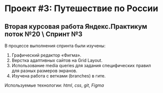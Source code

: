 # Проект #3: Путешествие по России
## Вторая курсовая работа Яндекс.Практикум поток №20 \\ Спринт №3

В процессе выполнения спринта были изучены:
1. Графический редактор «Фигма».
2. Верстка адаптивных сайтов на Grid Layout.
3. Использование media queries для задания специфических правил для разных размеров экранов.
4. Изучена работа с ветками (branches) в гите.

Используемые технологии: *html*, *css*, *git*, *Figma*
